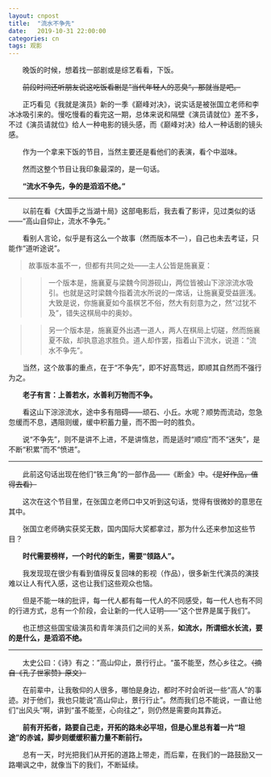 ```yaml
---
layout: cnpost
title:  "流水不争先"
date:   2019-10-31 22:00:00
categories: cn
tags: 观影
---
```



&emsp;&emsp;晚饭的时候，想着找一部剧或是综艺看看，下饭。

&emsp;&emsp;~~前段时间还听朋友说这吃饭看剧是”当代年轻人的恶臭“，那就当是吧。~~

&emsp;&emsp;正巧看见《我就是演员》新的一季《巅峰对决》，说实话是被张国立老师和李冰冰吸引来的。慢吃慢看的看完这一期，总体来说和隔壁《演员请就位》差不多，不过《演员请就位》给人一种电影的镜头感，而《巅峰对决》给人一种话剧的镜头感。

&emsp;&emsp;作为一个拿来下饭的节目，当然主要还是看他们的表演，看个中滋味。

&emsp;&emsp;然而这整个节目让我印象最深的，是一句话。

&emsp;&emsp;**“流水不争先，争的是滔滔不绝。”**

------------



&emsp;&emsp;以前在看《大国手之当湖十局》这部电影后，我去看了影评，见过类似的话——“高山自仰止，流水不争先。”

&emsp;&emsp;看别人言论，似乎是有这么一个故事（然而版本不一），自己也未去考证，只能作“道听途说”。

>故事版本虽不一，但都有共同之处——主人公皆是施襄夏：

>>一个版本是，施襄夏与梁魏今同游砚山，两位皆被山下淙淙流水吸引。也就是这时梁魏今指着流水所说的一席话，让施襄夏受益匪浅。大致是说，你施襄夏如今虽棋艺不俗，然大有刻意为之，然“过犹不及”，错失这棋局中的奥妙。

>>另一个版本是，施襄夏外出遇一道人，两人在棋局上切磋，然而施襄夏不敌，却执意追求胜负。道人却作罢，指着山下流水，说道：“流水不争先”。

&emsp;&emsp;当然，这个故事的重点，在于“不争先”，即不好高骛远，即顺其自然而不强行为之。

&emsp;&emsp;**老子有言：上善若水，水善利万物而不争。**

&emsp;&emsp;看这山下淙淙流水，途中多有阻碍——顽石、小丘。水呢？顺势而流动，忽急忽缓而不息，遇阻则缓，缓中积蓄力量，而不图一时的胜负。

&emsp;&emsp;说“不争先”，则不是讲不上进，不是讲惰怠，而是适时“顺应”而不“迷失”，是不断“积累”而不“愤进”。

------------

&emsp;&emsp;此前这句话出现在他们“铁三角”的一部作品——《断金》中。~~（是好作品，值得去看）~~

&emsp;&emsp;这次在这个节目里，在张国立老师口中又听到这句话，觉得有很微妙的意思在其中。

&emsp;&emsp;张国立老师确实获奖无数，国内国际大奖都拿过，那为什么还来参加这些节目？

&emsp;&emsp;**时代需要榜样，一个时代的新生，需要“领路人”。**

&emsp;&emsp;我发现现在很少有看到值得反复回味的影视（作品），很多新生代演员的演技难以让人有代入感，这也让我们这些观众也恼。

&emsp;&emsp;但是不能一味的批评，每一代人都有每一代人的不同感受，每一代人也有不同的行进方式，总有一个阶段，会让新的一代人证明——“这个世界是属于我们”。

&emsp;&emsp;也正想这些国宝级演员和青年演员们之间的关系，**如流水，所谓细水长流，要的是什么，是滔滔不绝。**

------------

&emsp;&emsp;太史公曰：《诗》有之：”高山仰止，景行行止。“虽不能至，然心乡往之。~~（摘自《孔子世家赞》原文）~~

&emsp;&emsp;在前辈中，让我敬仰的人很多，哪怕是身边，都时不时会听说一些“高人”的事迹。对于他们，我也只能说“高山仰止，景行行止”。然而我们总不能说，一直让他们“出风头”啊，讲到“虽不能至，心向往之”，则仍然是需要向其靠近。

&emsp;&emsp;**前有开拓者，路要自己走，开拓的路未必平坦，但是心里总有着一片“坦途”的赤诚，脚步则缓缓积蓄力量不断前行。**

&emsp;&emsp;总有一天，时光把我们从开拓的道路上带走，而后辈，在我们的一路鼓励又一路嘲讽之中，就像当下的我们，不断延续。